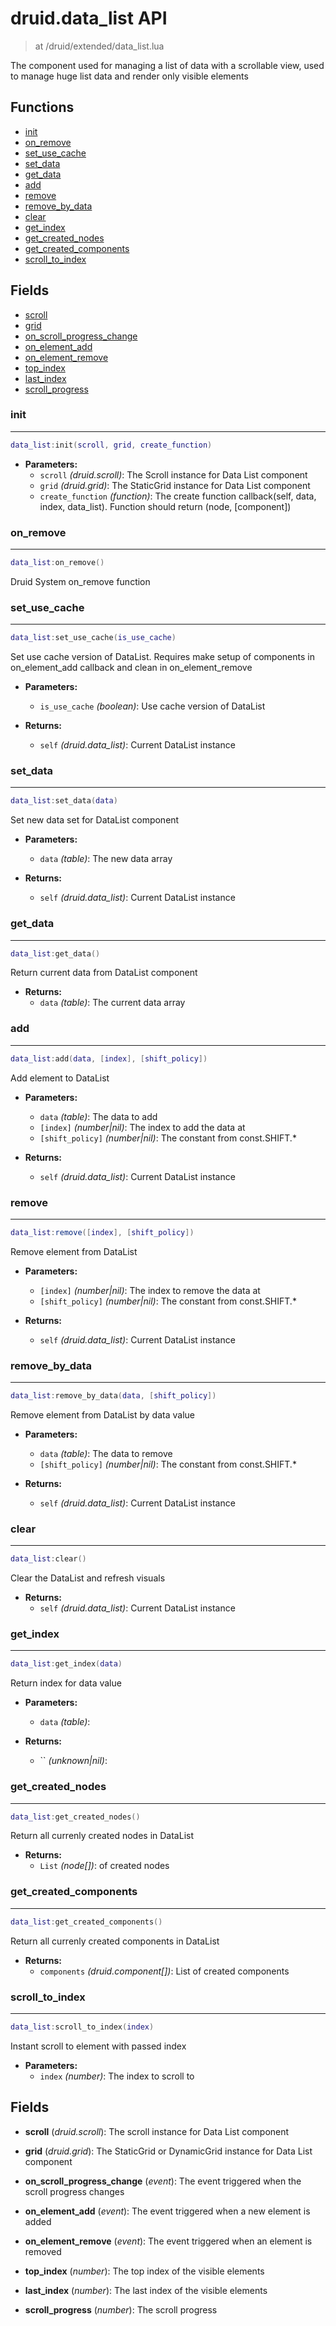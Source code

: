 # druid.data_list API

> at /druid/extended/data_list.lua

The component used for managing a list of data with a scrollable view, used to manage huge list data and render only visible elements


## Functions
- [init](#init)
- [on_remove](#on_remove)
- [set_use_cache](#set_use_cache)
- [set_data](#set_data)
- [get_data](#get_data)
- [add](#add)
- [remove](#remove)
- [remove_by_data](#remove_by_data)
- [clear](#clear)
- [get_index](#get_index)
- [get_created_nodes](#get_created_nodes)
- [get_created_components](#get_created_components)
- [scroll_to_index](#scroll_to_index)


## Fields
- [scroll](#scroll)
- [grid](#grid)
- [on_scroll_progress_change](#on_scroll_progress_change)
- [on_element_add](#on_element_add)
- [on_element_remove](#on_element_remove)
- [top_index](#top_index)
- [last_index](#last_index)
- [scroll_progress](#scroll_progress)



### init

---
```lua
data_list:init(scroll, grid, create_function)
```

- **Parameters:**
	- `scroll` *(druid.scroll)*: The Scroll instance for Data List component
	- `grid` *(druid.grid)*: The StaticGrid instance for Data List component
	- `create_function` *(function)*: The create function callback(self, data, index, data_list). Function should return (node, [component])

### on_remove

---
```lua
data_list:on_remove()
```

Druid System on_remove function

### set_use_cache

---
```lua
data_list:set_use_cache(is_use_cache)
```

Set use cache version of DataList. Requires make setup of components in on_element_add callback and clean in on_element_remove

- **Parameters:**
	- `is_use_cache` *(boolean)*: Use cache version of DataList

- **Returns:**
	- `self` *(druid.data_list)*: Current DataList instance

### set_data

---
```lua
data_list:set_data(data)
```

Set new data set for DataList component

- **Parameters:**
	- `data` *(table)*: The new data array

- **Returns:**
	- `self` *(druid.data_list)*: Current DataList instance

### get_data

---
```lua
data_list:get_data()
```

Return current data from DataList component

- **Returns:**
	- `data` *(table)*: The current data array

### add

---
```lua
data_list:add(data, [index], [shift_policy])
```

Add element to DataList

- **Parameters:**
	- `data` *(table)*: The data to add
	- `[index]` *(number|nil)*: The index to add the data at
	- `[shift_policy]` *(number|nil)*: The constant from const.SHIFT.*

- **Returns:**
	- `self` *(druid.data_list)*: Current DataList instance

### remove

---
```lua
data_list:remove([index], [shift_policy])
```

Remove element from DataList

- **Parameters:**
	- `[index]` *(number|nil)*: The index to remove the data at
	- `[shift_policy]` *(number|nil)*: The constant from const.SHIFT.*

- **Returns:**
	- `self` *(druid.data_list)*: Current DataList instance

### remove_by_data

---
```lua
data_list:remove_by_data(data, [shift_policy])
```

Remove element from DataList by data value

- **Parameters:**
	- `data` *(table)*: The data to remove
	- `[shift_policy]` *(number|nil)*: The constant from const.SHIFT.*

- **Returns:**
	- `self` *(druid.data_list)*: Current DataList instance

### clear

---
```lua
data_list:clear()
```

Clear the DataList and refresh visuals

- **Returns:**
	- `self` *(druid.data_list)*: Current DataList instance

### get_index

---
```lua
data_list:get_index(data)
```

Return index for data value

- **Parameters:**
	- `data` *(table)*:

- **Returns:**
	- `` *(unknown|nil)*:

### get_created_nodes

---
```lua
data_list:get_created_nodes()
```

Return all currenly created nodes in DataList

- **Returns:**
	- `List` *(node[])*: of created nodes

### get_created_components

---
```lua
data_list:get_created_components()
```

Return all currenly created components in DataList

- **Returns:**
	- `components` *(druid.component[])*: List of created components

### scroll_to_index

---
```lua
data_list:scroll_to_index(index)
```

Instant scroll to element with passed index

- **Parameters:**
	- `index` *(number)*: The index to scroll to


## Fields
<a name="scroll"></a>
- **scroll** (_druid.scroll_): The scroll instance for Data List component

<a name="grid"></a>
- **grid** (_druid.grid_): The StaticGrid or DynamicGrid instance for Data List component

<a name="on_scroll_progress_change"></a>
- **on_scroll_progress_change** (_event_): The event triggered when the scroll progress changes

<a name="on_element_add"></a>
- **on_element_add** (_event_): The event triggered when a new element is added

<a name="on_element_remove"></a>
- **on_element_remove** (_event_): The event triggered when an element is removed

<a name="top_index"></a>
- **top_index** (_number_): The top index of the visible elements

<a name="last_index"></a>
- **last_index** (_number_): The last index of the visible elements

<a name="scroll_progress"></a>
- **scroll_progress** (_number_): The scroll progress

